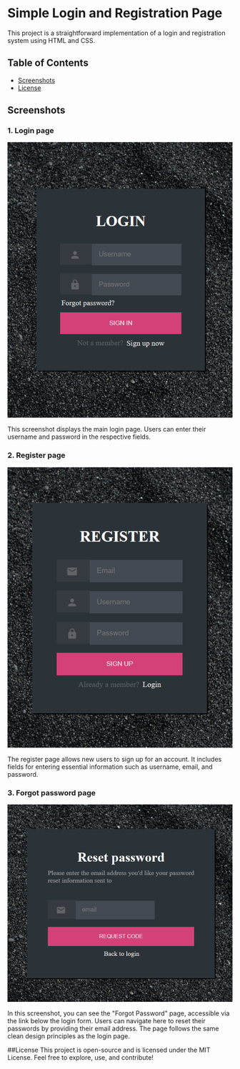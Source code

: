 # Simple Login and Registration Page
This project is a straightforward implementation of a login and registration system using HTML and CSS.

## Table of Contents

- [Screenshots](#screenshots)
- [License](#license)


## Screenshots
### 1. Login page
![Login Page](screenshots/screenshotlogin.png)

This screenshot displays the main login page. Users can enter their username and password in the respective fields.

### 2. Register page
![Login Page](screenshots/screenshotRegister.png)

The register page allows new users to sign up for an account. It includes fields for entering essential information such as username, email, and password.

### 3. Forgot password page
![Login Page](screenshots/screenshotReset.png)

In this screenshot, you can see the "Forgot Password" page, accessible via the link below the login form. Users can navigate here to reset their passwords by providing their email address. The page follows the same clean design principles as the login page.

##License
This project is open-source and is licensed under the MIT License. Feel free to explore, use, and contribute!
